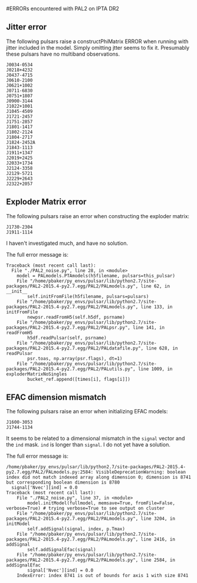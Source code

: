 #ERRORs encountered with PAL2 on IPTA DR2

## Jitter error
The following pulsars raise a constructPhiMatrix ERROR when running with jitter included in the model.
Simply omitting jtter seems to fix it.
Presumably these pulsars have no multiband observations.

```
J0034-0534
J0218+4232
J0437-4715
J0610-2100
J0621+1002
J0711-6830
J0751+1807
J0900-3144
J1022+1001
J1045-4509
J1721-2457
J1751-2857
J1801-1417
J1802-2124
J1804-2717
J1824-2452A
J1843-1113
J1911+1347
J2019+2425
J2033+1734
J2124-3358
J2129-5721
J2229+2643
J2322+2057
```


## Exploder Matrix error
The following pulsars raise an error when constructing the exploder matrix:

```
J1730-2304
J1911-1114
```

I haven't investigated much, and have no solution.

The full error message is:
```
Traceback (most recent call last):
  File "./PAL2_noise.py", line 28, in <module>
    model = PALmodels.PTAmodels(h5filename, pulsars=this_pulsar)
    File "/home/pbaker/py_envs/pulsar/lib/python2.7/site-packages/PAL2-2015.4-py2.7.egg/PAL2/PALmodels.py", line 62, in __init__
        self.initFromFile(h5filename, pulsars=pulsars)
    File "/home/pbaker/py_envs/pulsar/lib/python2.7/site-packages/PAL2-2015.4-py2.7.egg/PAL2/PALmodels.py", line 133, in initFromFile
        newpsr.readFromH5(self.h5df, psrname)
    File "/home/pbaker/py_envs/pulsar/lib/python2.7/site-packages/PAL2-2015.4-py2.7.egg/PAL2/PALpsr.py", line 141, in readFromH5
        h5df.readPulsar(self, psrname)
    File "/home/pbaker/py_envs/pulsar/lib/python2.7/site-packages/PAL2-2015.4-py2.7.egg/PAL2/PALdatafile.py", line 628, in readPulsar
        psr.toas, np.array(psr.flags), dt=1)
    File "/home/pbaker/py_envs/pulsar/lib/python2.7/site-packages/PAL2-2015.4-py2.7.egg/PAL2/PALutils.py", line 1009, in exploderMatrixNoSingles
        bucket_ref.append([times[i], flags[i]])
```

## EFAC dimension mismatch
The following pulsars raise an error when initializing EFAC models:
```
J1600-3053
J1744-1134
```
It seems to be related to a dimensional mismatch in the `signal` vector and the `ind` mask.
`ind` is longer than `signal`.
I do not yet have a solution.

The full error message is:
```
/home/pbaker/py_envs/pulsar/lib/python2.7/site-packages/PAL2-2015.4-py2.7.egg/PAL2/PALmodels.py:2584: VisibleDeprecationWarning: boolean index did not match indexed array along dimension 0; dimension is 8741 but corresponding boolean dimension is 8780
  signal['Nvec'][ind] = 0.0
Traceback (most recent call last):
    File "./PAL2_noise.py", line 37, in <module>
        model.initModel(fullmodel, memsave=True, fromFile=False, verbose=True) # trying verbose=True to see output on cluster
    File "/home/pbaker/py_envs/pulsar/lib/python2.7/site-packages/PAL2-2015.4-py2.7.egg/PAL2/PALmodels.py", line 3204, in initModel
        self.addSignal(signal, index, p.Tmax)
    File "/home/pbaker/py_envs/pulsar/lib/python2.7/site-packages/PAL2-2015.4-py2.7.egg/PAL2/PALmodels.py", line 2416, in addSignal
        self.addSignalEfac(signal)
    File "/home/pbaker/py_envs/pulsar/lib/python2.7/site-packages/PAL2-2015.4-py2.7.egg/PAL2/PALmodels.py", line 2584, in addSignalEfac
        signal['Nvec'][ind] = 0.0
    IndexError: index 8741 is out of bounds for axis 1 with size 8741
```
